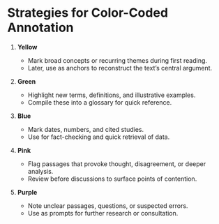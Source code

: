 # Strategies for Color-Coded Annotation

1. **Yellow**

   * Mark broad concepts or recurring themes during first reading.
   * Later, use as anchors to reconstruct the text’s central argument.

2. **Green**

   * Highlight new terms, definitions, and illustrative examples.
   * Compile these into a glossary for quick reference.

3. **Blue**

   * Mark dates, numbers, and cited studies.
   * Use for fact-checking and quick retrieval of data.

4. **Pink**

   * Flag passages that provoke thought, disagreement, or deeper analysis.
   * Review before discussions to surface points of contention.

5. **Purple**

   * Note unclear passages, questions, or suspected errors.
   * Use as prompts for further research or consultation.

